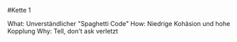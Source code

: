#Kette 1
 
 What: Unverständlicher "Spaghetti Code"
 How: Niedrige Kohäsion und hohe Kopplung
 Why: Tell, don't ask verletzt